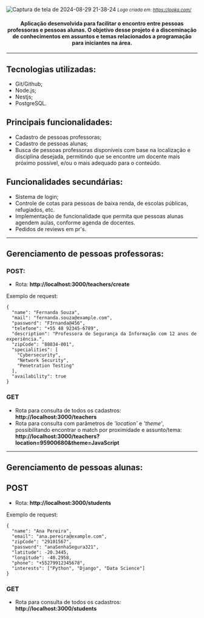 ![Captura de tela de 2024-08-29 21-38-24](https://github.com/user-attachments/assets/70e76fd9-a2c0-4e43-a3bf-97d0b24878bd)
<small><i> Logo criada em: https://looka.com/ </i></small>

<h4 div align="center">
Aplicação desenvolvida para facilitar o encontro entre pessoas professoras e pessoas alunas. O objetivo desse projeto é a disceminação de conhecimentos em assuntos e temas relacionados a programação para iniciantes na área.
</h4></div>

<hr>

## Tecnologias utilizadas:

- Git/Github;
- Node.js;
- Nestjs;
- PostgreSQL.

## Principais funcionalidades:

- Cadastro de pessoas professoras;
- Cadastro de pessoas alunas;
- Busca de pessoas professoras disponíveis com base na localização e disciplina desejada, permitindo que se encontre um docente mais próximo possível, e/ou o mais adequado para o conteúdo.

## Funcionalidades secundárias:

- Sistema de login;
- Controle de cotas para pessoas de baixa renda, de escolas públicas, refugiados, etc.
- Implementação de funcionalidade que permita que pessoas alunas agendem aulas, conforme agenda de docentes.
- Pedidos de reviews em pr's.

<hr>

## Gerenciamento de pessoas professoras:

### POST:

- Rota: **http://localhost:3000/teachers/create**

Exemplo de request:

```{
{
  "name": "Fernanda Souza",
  "mail": "fernanda.souza@example.com",
  "password": "F3rnanda@456",
  "telefone": "+55 48 92345-6789",
  "description": "Professora de Segurança da Informação com 12 anos de experiência.",
  "zipCode": "88034-001",
  "specialities": [
    "Cybersecurity",
    "Network Security",
    "Penetration Testing"
  ],
  "availability": true
}

```

### GET

- Rota para consulta de todos os cadastros: **http://localhost:3000/teachers**
- Rota para consulta com parâmetros de _'location'_ e _'theme'_, possibilitando encontrar o match por proximidade e assunto/tema: **http://localhost:3000/teachers?location=95900680&theme=JavaScript**

<hr>

## Gerenciamento de pessoas alunas:

## POST

- Rota: **http://localhost:3000/students**

Exemplo de request:

```{
{
  "name": "Ana Pereira",
  "email": "ana.pereira@example.com",
  "zipCode": "29101567",
  "password": "anaSenhaSegura321",
  "latitude": -20.3445,
  "longitude": -40.2958,
  "phone": "+55279912345678",
  "interests": ["Python", "Django", "Data Science"]
}
```

### GET

- Rota para consulta de todos os cadastros: **http://localhost:3000/students**
